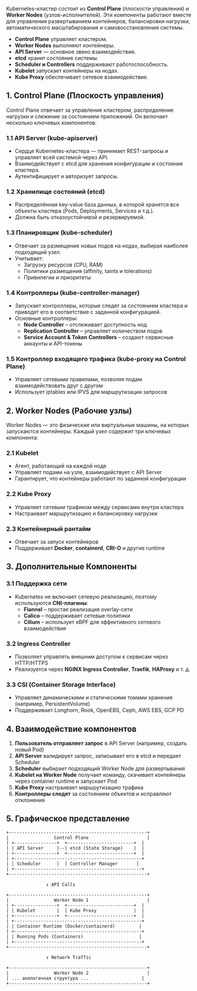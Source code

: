 Kubernetes-кластер состоит из **Control Plane** (плоскости управления) и **Worker Nodes** (узлов-исполнителей). Эти компоненты работают вместе для управления развертыванием контейнеров, балансировки нагрузки, автоматического масштабирования и самовосстановления системы.

- **Control Plane** управляет кластером.
- **Worker Nodes** выполняют контейнеры.
- **API Server** — основное звено взаимодействия.
- **etcd** хранит состояние системы.
- **Scheduler и Controllers** поддерживают работоспособность.
- **Kubelet** запускает контейнеры на нодах.
- **Kube Proxy** обеспечивает сетевое взаимодействие.

## 1. Control Plane (Плоскость управления)

Control Plane отвечает за управление кластером, распределение нагрузки и слежение за состоянием приложений. Он включает несколько ключевых компонентов:

### 1.1 API Server (kube-apiserver)

- Сердце Kubernetes-кластера — принимает REST-запросы и управляет всей системой через API.  
- Взаимодействует с etcd для хранения конфигурации и состояния кластера.  
- Аутентифицирует и авторизует запросы.

### 1.2 Хранилище состояний (etcd)

- Распределённая key-value база данных, в которой хранятся все объекты кластера (Pods, Deployments, Services и т.д.).  
- Должна быть отказоустойчивой и резервируемой.

### 1.3 Планировщик (kube-scheduler)

- Отвечает за размещение новых подов на нодах, выбирая наиболее подходящий узел.  
- Учитывает:  
  - Загрузку ресурсов (CPU, RAM)  
  - Политики размещения (affinity, taints и tolerations)  
  - Привилегии и приоритеты

### 1.4 Контроллеры (kube-controller-manager)

- Запускает контроллеры, которые следят за состоянием кластера и приводят его в соответствие с заданной конфигурацией.  
- Основные контроллеры:  
  - **Node Controller** – отслеживает доступность нод  
  - **Replication Controller** – управляет количеством подов  
  - **Service Account & Token Controllers** – создают сервисные аккаунты и API-токены

### 1.5 Контроллер входящего трафика (kube-proxy на Control Plane)

- Управляет сетевыми правилами, позволяя подам взаимодействовать друг с другом  
- Использует iptables или IPVS для маршрутизации запросов

## 2. Worker Nodes (Рабочие узлы)

Worker Nodes — это физические или виртуальные машины, на которых запускаются контейнеры. Каждый узел содержит три ключевых компонента:

### 2.1 Kubelet

- Агент, работающий на каждой ноде  
- Управляет подами на узле, взаимодействует с API Server  
- Гарантирует, что контейнеры работают по заданной конфигурации

### 2.2 Kube Proxy

- Управляет сетевым трафиком между сервисами внутри кластера  
- Настраивает маршрутизацию и балансировку нагрузки

### 2.3 Контейнерный рантайм

- Отвечает за запуск контейнеров  
- Поддерживает **Docker**, **containerd**, **CRI-O** и другие runtime

## 3. Дополнительные Компоненты

### 3.1 Поддержка сети

- Kubernetes не включает сетевую реализацию, поэтому используются **CNI-плагины**:  
  - **Flannel** – простая реализация overlay-сети  
  - **Calico** – поддерживает сетевые политики  
  - **Cilium** – использует eBPF для эффективного сетевого взаимодействия

### 3.2 Ingress Controller

- Позволяет управлять внешним доступом к сервисам через HTTP/HTTPS  
- Реализуется через **NGINX Ingress Controller**, **Traefik**, **HAProxy** и т. д.

### 3.3 CSI (Container Storage Interface)

- Управляет динамическими и статическими томами хранения (например, PersistentVolume)  
- Поддерживает Longhorn, Rook, OpenEBS, Ceph, AWS EBS, GCP PD

## 4. Взаимодействие компонентов

1. **Пользователь отправляет запрос** в API Server (например, создать новый Pod)  
2. **API Server** валидирует запрос, записывает его в etcd и передает Scheduler  
3. **Scheduler** выбирает подходящий Worker Node для развертывания  
4. **Kubelet на Worker Node** получает команду, скачивает контейнеры через container runtime и запускает Pod  
5. **Kube Proxy** настраивает маршрутизацию трафика  
6. **Контроллеры следят** за состоянием объектов и исправляют отклонения

## 5. Графическое представление

```
+----------------------------------------------------+
|                 Control Plane                      |
| +----------------+  +-------------------------+  |
| | API Server     |--| etcd (State Storage)    |  |
| +----------------+  +-------------------------+  |
| +------------------------------------------------+
| | Scheduler      |  | Controller Manager       |
| +------------------------------------------------+
+----------------------------------------------------+

               ↕ API Calls

+----------------------------------------------------+
|                 Worker Node 1                      |
| +----------------+  +-------------------------+  |
| | Kubelet        |  | Kube Proxy              |  |
| +----------------+  +-------------------------+  |
| +------------------------------------------------+
| | Container Runtime (Docker/containerd)         |
| +------------------------------------------------+
| | Running Pods (Containers)                     |
| +------------------------------------------------+
+----------------------------------------------------+

               ↕ Network Traffic

+----------------------------------------------------+
|                 Worker Node 2                      |
| ... аналогичная структура ...                    |
+----------------------------------------------------+
```

